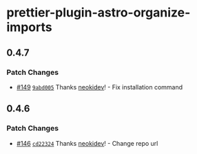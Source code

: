 # prettier-plugin-astro-organize-imports

## 0.4.7

### Patch Changes

- [#149](https://github.com/neokidev/prettier-plugin-astro-organize-imports/pull/149) [`9abd005`](https://github.com/neokidev/prettier-plugin-astro-organize-imports/commit/9abd00510bd417b485c6f5738f042da6e0989f19) Thanks [neokidev](https://github.com/neokidev)! - Fix installation command

## 0.4.6

### Patch Changes

- [#146](https://github.com/neokidev/prettier-plugin-astro-organize-imports/pull/146) [`cd22324`](https://github.com/neokidev/prettier-plugin-astro-organize-imports/commit/cd22324650be8e46b8a9b21d7777150b34f03a19) Thanks [neokidev](https://github.com/neokidev)! - Change repo url
